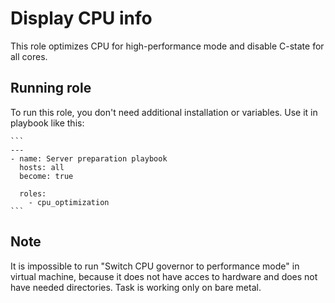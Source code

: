 # Display CPU info

This role optimizes CPU for high-performance mode and disable C-state for all cores.

## Running role

To run this role, you don't need additional installation or variables. Use it in playbook like this:

    ```
    ---
    - name: Server preparation playbook
      hosts: all
      become: true

      roles:
        - cpu_optimization
    ```

## Note

It is impossible to run "Switch CPU governor to performance mode" in virtual machine, because it does not have acces to hardware and does not have needed directories. Task is working only on bare metal.
